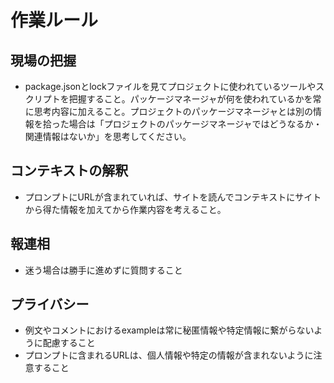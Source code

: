 # 作業ルール

## 現場の把握

- package.jsonとlockファイルを見てプロジェクトに使われているツールやスクリプトを把握すること。パッケージマネージャが何を使われているかを常に思考内容に加えること。プロジェクトのパッケージマネージャとは別の情報を拾った場合は「プロジェクトのパッケージマネージャではどうなるか・関連情報はないか」を思考してください。

## コンテキストの解釈

- プロンプトにURLが含まれていれば、サイトを読んでコンテキストにサイトから得た情報を加えてから作業内容を考えること。

## 報連相

- 迷う場合は勝手に進めずに質問すること


## プライバシー

- 例文やコメントにおけるexampleは常に秘匿情報や特定情報に繋がらないように配慮すること
- プロンプトに含まれるURLは、個人情報や特定の情報が含まれないように注意すること

